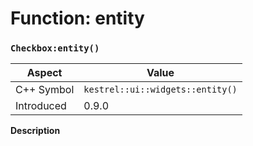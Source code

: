 
# Function: entity
### `Checkbox:entity()`

| Aspect | Value |
| --- | --- |
| C++ Symbol | `kestrel::ui::widgets::entity()` |
| Introduced | 0.9.0 |

**Description**


